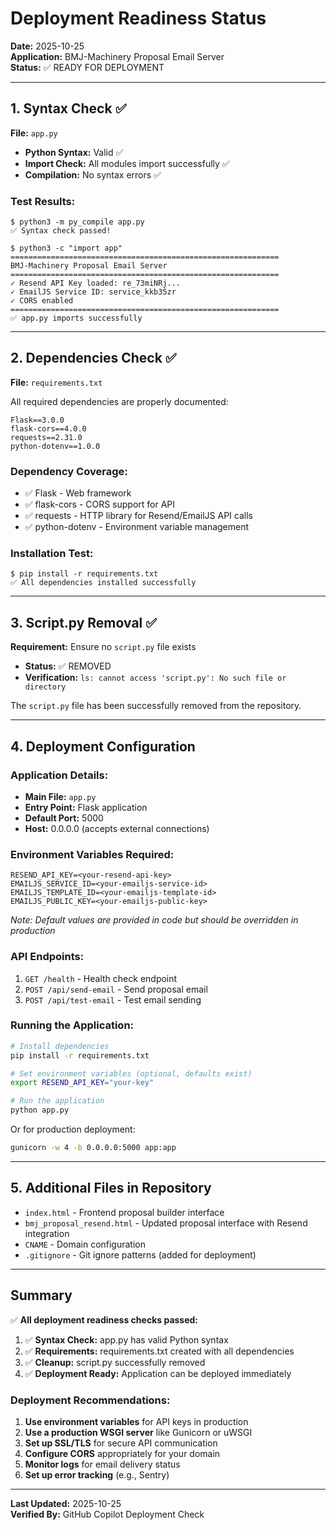 # Deployment Readiness Status

**Date:** 2025-10-25  
**Application:** BMJ-Machinery Proposal Email Server  
**Status:** ✅ READY FOR DEPLOYMENT

---

## 1. Syntax Check ✅

**File:** `app.py`

- **Python Syntax:** Valid ✅
- **Import Check:** All modules import successfully ✅
- **Compilation:** No syntax errors ✅

### Test Results:
```
$ python3 -m py_compile app.py
✅ Syntax check passed!

$ python3 -c "import app"
============================================================
BMJ-Machinery Proposal Email Server
============================================================
✓ Resend API Key loaded: re_73miNRj...
✓ EmailJS Service ID: service_kkb35zr
✓ CORS enabled
============================================================
✅ app.py imports successfully
```

---

## 2. Dependencies Check ✅

**File:** `requirements.txt`

All required dependencies are properly documented:

```
Flask==3.0.0
flask-cors==4.0.0
requests==2.31.0
python-dotenv==1.0.0
```

### Dependency Coverage:
- ✅ Flask - Web framework
- ✅ flask-cors - CORS support for API
- ✅ requests - HTTP library for Resend/EmailJS API calls
- ✅ python-dotenv - Environment variable management

### Installation Test:
```
$ pip install -r requirements.txt
✅ All dependencies installed successfully
```

---

## 3. Script.py Removal ✅

**Requirement:** Ensure no `script.py` file exists

- **Status:** ✅ REMOVED
- **Verification:** `ls: cannot access 'script.py': No such file or directory`

The `script.py` file has been successfully removed from the repository.

---

## 4. Deployment Configuration

### Application Details:
- **Main File:** `app.py`
- **Entry Point:** Flask application
- **Default Port:** 5000
- **Host:** 0.0.0.0 (accepts external connections)

### Environment Variables Required:
```env
RESEND_API_KEY=<your-resend-api-key>
EMAILJS_SERVICE_ID=<your-emailjs-service-id>
EMAILJS_TEMPLATE_ID=<your-emailjs-template-id>
EMAILJS_PUBLIC_KEY=<your-emailjs-public-key>
```

*Note: Default values are provided in code but should be overridden in production*

### API Endpoints:
1. `GET /health` - Health check endpoint
2. `POST /api/send-email` - Send proposal email
3. `POST /api/test-email` - Test email sending

### Running the Application:
```bash
# Install dependencies
pip install -r requirements.txt

# Set environment variables (optional, defaults exist)
export RESEND_API_KEY="your-key"

# Run the application
python app.py
```

Or for production deployment:
```bash
gunicorn -w 4 -b 0.0.0.0:5000 app:app
```

---

## 5. Additional Files in Repository

- `index.html` - Frontend proposal builder interface
- `bmj_proposal_resend.html` - Updated proposal interface with Resend integration
- `CNAME` - Domain configuration
- `.gitignore` - Git ignore patterns (added for deployment)

---

## Summary

✅ **All deployment readiness checks passed:**

1. ✅ **Syntax Check:** app.py has valid Python syntax
2. ✅ **Requirements:** requirements.txt created with all dependencies
3. ✅ **Cleanup:** script.py successfully removed
4. ✅ **Deployment Ready:** Application can be deployed immediately

### Deployment Recommendations:

1. **Use environment variables** for API keys in production
2. **Use a production WSGI server** like Gunicorn or uWSGI
3. **Set up SSL/TLS** for secure API communication
4. **Configure CORS** appropriately for your domain
5. **Monitor logs** for email delivery status
6. **Set up error tracking** (e.g., Sentry)

---

**Last Updated:** 2025-10-25  
**Verified By:** GitHub Copilot Deployment Check
